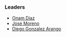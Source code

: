 
### Leaders

* [Onam Diaz](mailto:onam.diaz@owasp.org)
* [Jose Moreno](mailto:jose.moreno@owasp.org)
* [Diego Gonzalez Arango](mailto:diego.gonzalez.arango@owasp.org)

